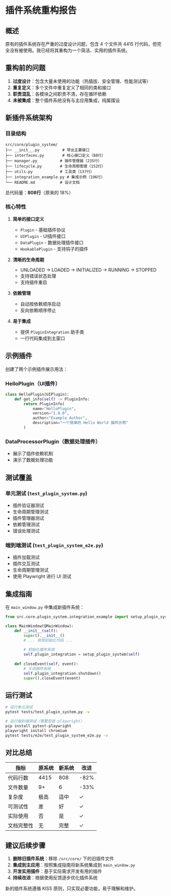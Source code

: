 # 插件系统重构报告

## 概述

原有的插件系统存在严重的过度设计问题，包含 4 个文件共 4415 行代码，但完全没有被使用。我已经将其重构为一个简洁、实用的插件系统。

## 重构前的问题

1. **过度设计**：包含大量未使用的功能（热插拔、安全管理、性能测试等）
2. **重复定义**：多个文件中重复定义了相同的类和接口
3. **职责混乱**：各模块之间职责不清，存在循环依赖
4. **未被集成**：整个插件系统没有与主应用集成，纯属摆设

## 新插件系统架构

### 目录结构
```
src/core/plugin_system/
├── __init__.py          # 导出主要接口
├── interfaces.py        # 核心接口定义（88行）
├── manager.py          # 插件管理器（235行）
├── lifecycle.py        # 生命周期管理（152行）
├── utils.py            # 工具类（137行）
├── integration_example.py # 集成示例（196行）
└── README.md           # 设计文档
```

总代码量：**808行**（原来的 18%）

### 核心特性

1. **简单的接口定义**
   - `Plugin` - 基础插件协议
   - `UIPlugin` - UI插件接口
   - `DataPlugin` - 数据处理插件接口
   - `HookablePlugin` - 支持钩子的插件

2. **清晰的生命周期**
   - UNLOADED → LOADED → INITIALIZED → RUNNING → STOPPED
   - 支持错误状态处理
   - 支持插件重启

3. **依赖管理**
   - 自动按依赖顺序启动
   - 反向依赖顺序停止

4. **易于集成**
   - 提供 `PluginIntegration` 助手类
   - 一行代码集成到主窗口

## 示例插件

创建了两个示例插件展示用法：

### HelloPlugin（UI插件）
```python
class HelloPlugin(UIPlugin):
    def get_info(self) -> PluginInfo:
        return PluginInfo(
            name="HelloPlugin",
            version="1.0.0",
            author="Example Author",
            description="一个简单的 Hello World 插件示例"
        )
```

### DataProcessorPlugin（数据处理插件）
- 展示了插件依赖机制
- 演示了数据处理功能

## 测试覆盖

### 单元测试 (`test_plugin_system.py`)
- 插件验证器测试
- 生命周期管理测试
- 插件管理器测试
- 依赖管理测试
- 错误处理测试

### 端到端测试 (`test_plugin_system_e2e.py`)
- 插件加载测试
- 插件交互测试
- 生命周期管理测试
- 使用 Playwright 进行 UI 测试

## 集成指南

在 `main_window.py` 中集成新插件系统：

```python
from src.core.plugin_system.integration_example import setup_plugin_system

class MainWindow(QMainWindow):
    def __init__(self):
        super().__init__()
        # ... 其他初始化代码 ...
        
        # 初始化插件系统
        self.plugin_integration = setup_plugin_system(self)
    
    def closeEvent(self, event):
        # 关闭插件系统
        self.plugin_integration.shutdown()
        super().closeEvent(event)
```

## 运行测试

```bash
# 运行单元测试
pytest tests/test_plugin_system.py -v

# 运行端到端测试（需要安装 playwright）
pip install pytest-playwright
playwright install chromium
pytest tests/e2e/test_plugin_system_e2e.py -v
```

## 对比总结

| 指标 | 原系统 | 新系统 | 改进 |
|------|--------|--------|------|
| 代码行数 | 4415 | 808 | -82% |
| 文件数量 | 9+ | 6 | -33% |
| 复杂度 | 极高 | 适中 | ✓ |
| 可测试性 | 差 | 好 | ✓ |
| 实际使用 | 否 | 是 | ✓ |
| 文档完整性 | 无 | 完整 | ✓ |

## 建议后续步骤

1. **删除旧插件系统**：移除 `/src/core/` 下的旧插件文件
2. **集成到主应用**：按照集成指南将新系统集成到 `main_window.py`
3. **开发实用插件**：基于实际需求开发有用的插件
4. **持续改进**：根据使用反馈逐步优化插件系统

新的插件系统遵循 KISS 原则，只实现必要功能，易于理解和维护。